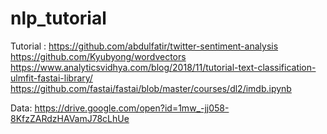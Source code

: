 # nlp_tutorial
Tutorial :
https://github.com/abdulfatir/twitter-sentiment-analysis
https://github.com/Kyubyong/wordvectors
https://www.analyticsvidhya.com/blog/2018/11/tutorial-text-classification-ulmfit-fastai-library/
https://github.com/fastai/fastai/blob/master/courses/dl2/imdb.ipynb

Data:
https://drive.google.com/open?id=1mw_-jj058-8KfzZARdzHAVamJ78cLhUe
